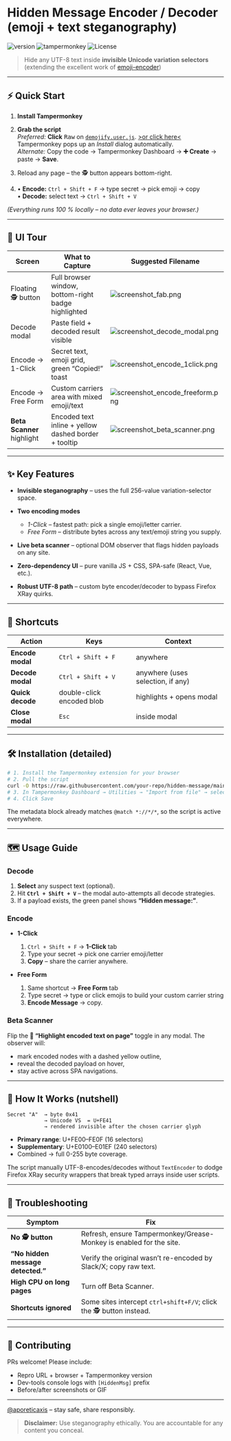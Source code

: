 # Hidden Message Encoder / Decoder (emoji + text steganography)

![version](https://img.shields.io/badge/version-2025--06--07.11-blue)
![tampermonkey](https://img.shields.io/badge/Userscript-Tampermonkey-orange)
![License](https://img.shields.io/badge/license-MIT-green)

> Hide any UTF-8 text inside **invisible Unicode variation selectors**  (extending the excellent work of [emoji-encoder](https://github.com/paulgb/emoji-encoder))
---

## ⚡ Quick Start

1. **Install Tampermonkey**

3. **Grab the script**  
   *Preferred:* **Click** <kbd>Raw</kbd> on [`demojify.user.js`](./demojify.user.js).
   [>or click here<](https://raw.githubusercontent.com/aporeticaxis/demojify/main/demojify.user.js)
   Tampermonkey pops up an *Install* dialog automatically.  
   *Alternate:* Copy the code → Tampermonkey Dashboard → **➕ Create** → paste → **Save**.

5. Reload any page – the 🕵️ button appears bottom-right.

6. • **Encode:** `Ctrl + Shift + F` → type secret → pick emoji → copy  
   • **Decode:** select text → `Ctrl + Shift + V`

*(Everything runs 100 % locally – no data ever leaves your browser.)*

---

## 📸 UI Tour

| Screen | What to Capture | Suggested Filename |
| ------ | --------------- | ------------------ |
| Floating 🕵️ button | Full browser window, bottom-right badge highlighted | ![screenshot_fab.png](https://private-user-images.githubusercontent.com/123844654/452649549-01371d58-f96f-4ccc-8b27-eb3e5478edbb.png?jwt=eyJhbGciOiJIUzI1NiIsInR5cCI6IkpXVCJ9.eyJpc3MiOiJnaXRodWIuY29tIiwiYXVkIjoicmF3LmdpdGh1YnVzZXJjb250ZW50LmNvbSIsImtleSI6ImtleTUiLCJleHAiOjE3NDkzMzEzNDgsIm5iZiI6MTc0OTMzMTA0OCwicGF0aCI6Ii8xMjM4NDQ2NTQvNDUyNjQ5NTQ5LTAxMzcxZDU4LWY5NmYtNGNjYy04YjI3LWViM2U1NDc4ZWRiYi5wbmc_WC1BbXotQWxnb3JpdGhtPUFXUzQtSE1BQy1TSEEyNTYmWC1BbXotQ3JlZGVudGlhbD1BS0lBVkNPRFlMU0E1M1BRSzRaQSUyRjIwMjUwNjA3JTJGdXMtZWFzdC0xJTJGczMlMkZhd3M0X3JlcXVlc3QmWC1BbXotRGF0ZT0yMDI1MDYwN1QyMTE3MjhaJlgtQW16LUV4cGlyZXM9MzAwJlgtQW16LVNpZ25hdHVyZT05N2Y2ZDExMDZmYTA1Y2MyMzJjMDg4ZmRkNjU0OWIyNzMwMWIzOTQwNzU2OGM1ZDg4OTUxN2VlN2IwMjE4ZWY5JlgtQW16LVNpZ25lZEhlYWRlcnM9aG9zdCJ9.87-isCO4oCgoWJ7K1SqKHYaT4nuNtdBLH4ZlfMiAZX0) |
| Decode modal | Paste field + decoded result visible | ![screenshot_decode_modal.png](https://private-user-images.githubusercontent.com/123844654/452649569-dbe1db95-ca78-4a7d-8550-9affa4be791f.png?jwt=eyJhbGciOiJIUzI1NiIsInR5cCI6IkpXVCJ9.eyJpc3MiOiJnaXRodWIuY29tIiwiYXVkIjoicmF3LmdpdGh1YnVzZXJjb250ZW50LmNvbSIsImtleSI6ImtleTUiLCJleHAiOjE3NDkzMzEzNDgsIm5iZiI6MTc0OTMzMTA0OCwicGF0aCI6Ii8xMjM4NDQ2NTQvNDUyNjQ5NTY5LWRiZTFkYjk1LWNhNzgtNGE3ZC04NTUwLTlhZmZhNGJlNzkxZi5wbmc_WC1BbXotQWxnb3JpdGhtPUFXUzQtSE1BQy1TSEEyNTYmWC1BbXotQ3JlZGVudGlhbD1BS0lBVkNPRFlMU0E1M1BRSzRaQSUyRjIwMjUwNjA3JTJGdXMtZWFzdC0xJTJGczMlMkZhd3M0X3JlcXVlc3QmWC1BbXotRGF0ZT0yMDI1MDYwN1QyMTE3MjhaJlgtQW16LUV4cGlyZXM9MzAwJlgtQW16LVNpZ25hdHVyZT04MzNjNTA0NzdhNGE4YjQ2N2ZiMTFmZGIzNzIwYjFjZTU2OGY4ZDE2NGI4MzkxNDMxZmU1Y2VhYmIwMDMyZmUzJlgtQW16LVNpZ25lZEhlYWRlcnM9aG9zdCJ9.Ypnyb0Hv-3TiEjgdX3_X-3WXSrDQEBAh23Xon0qFIGw) |
| Encode → 1-Click | Secret text, emoji grid, green “Copied!” toast | ![screenshot_encode_1click.png](https://private-user-images.githubusercontent.com/123844654/452649563-b79e2f0d-46f6-4765-8450-6c92305f2c4a.png?jwt=eyJhbGciOiJIUzI1NiIsInR5cCI6IkpXVCJ9.eyJpc3MiOiJnaXRodWIuY29tIiwiYXVkIjoicmF3LmdpdGh1YnVzZXJjb250ZW50LmNvbSIsImtleSI6ImtleTUiLCJleHAiOjE3NDkzMzEzNDgsIm5iZiI6MTc0OTMzMTA0OCwicGF0aCI6Ii8xMjM4NDQ2NTQvNDUyNjQ5NTYzLWI3OWUyZjBkLTQ2ZjYtNDc2NS04NDUwLTZjOTIzMDVmMmM0YS5wbmc_WC1BbXotQWxnb3JpdGhtPUFXUzQtSE1BQy1TSEEyNTYmWC1BbXotQ3JlZGVudGlhbD1BS0lBVkNPRFlMU0E1M1BRSzRaQSUyRjIwMjUwNjA3JTJGdXMtZWFzdC0xJTJGczMlMkZhd3M0X3JlcXVlc3QmWC1BbXotRGF0ZT0yMDI1MDYwN1QyMTE3MjhaJlgtQW16LUV4cGlyZXM9MzAwJlgtQW16LVNpZ25hdHVyZT1jY2I1MDQwZjg2YjYzZTNkZDY4YzkyMTc1YzI3MWYyMDIyM2QxZWM5MGU4NzMyOWVjM2Y5MTlkODhjOTQxZDA1JlgtQW16LVNpZ25lZEhlYWRlcnM9aG9zdCJ9.TDpbItyp6X_JbIy6aWzbK99i3QGLlrQ4sg_MZ3FYS3c) |
| Encode → Free Form | Custom carriers area with mixed emoji/text | ![screenshot_encode_freeform.png](https://private-user-images.githubusercontent.com/123844654/452649558-2fabc604-f221-464d-aab7-f204377f445e.png?jwt=eyJhbGciOiJIUzI1NiIsInR5cCI6IkpXVCJ9.eyJpc3MiOiJnaXRodWIuY29tIiwiYXVkIjoicmF3LmdpdGh1YnVzZXJjb250ZW50LmNvbSIsImtleSI6ImtleTUiLCJleHAiOjE3NDkzMzEzNDgsIm5iZiI6MTc0OTMzMTA0OCwicGF0aCI6Ii8xMjM4NDQ2NTQvNDUyNjQ5NTU4LTJmYWJjNjA0LWYyMjEtNDY0ZC1hYWI3LWYyMDQzNzdmNDQ1ZS5wbmc_WC1BbXotQWxnb3JpdGhtPUFXUzQtSE1BQy1TSEEyNTYmWC1BbXotQ3JlZGVudGlhbD1BS0lBVkNPRFlMU0E1M1BRSzRaQSUyRjIwMjUwNjA3JTJGdXMtZWFzdC0xJTJGczMlMkZhd3M0X3JlcXVlc3QmWC1BbXotRGF0ZT0yMDI1MDYwN1QyMTE3MjhaJlgtQW16LUV4cGlyZXM9MzAwJlgtQW16LVNpZ25hdHVyZT00ZDliMGJiM2JiYTVjNGIyYzk2MDIzZTgxNGY3ZmJlNTJiMDcxMTgwMDFjYzc5NzE2NWZmMGYwYjY1M2ZiMzMzJlgtQW16LVNpZ25lZEhlYWRlcnM9aG9zdCJ9.dRLafVItfRHZO8clxxU0qjgztnfWzoAQBwujLWkfRqA) |
| **Beta Scanner** highlight | Encoded text inline + yellow dashed border + tooltip | ![screenshot_beta_scanner.png](https://private-user-images.githubusercontent.com/123844654/452649579-31e61918-8ce8-48dd-a374-822de490ac07.png?jwt=eyJhbGciOiJIUzI1NiIsInR5cCI6IkpXVCJ9.eyJpc3MiOiJnaXRodWIuY29tIiwiYXVkIjoicmF3LmdpdGh1YnVzZXJjb250ZW50LmNvbSIsImtleSI6ImtleTUiLCJleHAiOjE3NDkzMzEzNDgsIm5iZiI6MTc0OTMzMTA0OCwicGF0aCI6Ii8xMjM4NDQ2NTQvNDUyNjQ5NTc5LTMxZTYxOTE4LThjZTgtNDhkZC1hMzc0LTgyMmRlNDkwYWMwNy5wbmc_WC1BbXotQWxnb3JpdGhtPUFXUzQtSE1BQy1TSEEyNTYmWC1BbXotQ3JlZGVudGlhbD1BS0lBVkNPRFlMU0E1M1BRSzRaQSUyRjIwMjUwNjA3JTJGdXMtZWFzdC0xJTJGczMlMkZhd3M0X3JlcXVlc3QmWC1BbXotRGF0ZT0yMDI1MDYwN1QyMTE3MjhaJlgtQW16LUV4cGlyZXM9MzAwJlgtQW16LVNpZ25hdHVyZT1hYjQyZDg4OGE2ZmUyNDJlYjEzYTVhM2ViZjM2YTg2N2YxNDgzN2QwM2MyNjhhODZkYjBkMjIyMTc4ZTIwMzRkJlgtQW16LVNpZ25lZEhlYWRlcnM9aG9zdCJ9.6qXYk3-c2-bd-2nlgruXfKnF4LZYZU_zyJLHwTDovDw)|

---

## ✨ Key Features

* **Invisible steganography** – uses the full 256-value variation-selector space.
* **Two encoding modes**

  * *1-Click* – fastest path: pick a single emoji/letter carrier.
  * *Free Form* – distribute bytes across any text/emoji string you supply.
* **Live beta scanner** – optional DOM observer that flags hidden payloads on any site.
* **Zero-dependency UI** – pure vanilla JS + CSS, SPA-safe (React, Vue, etc.).
* **Robust UTF-8 path** – custom byte encoder/decoder to bypass Firefox XRay quirks.

---

## 🔑 Shortcuts

| Action           | Keys                      | Context                           |
| ---------------- | ------------------------- | --------------------------------- |
| **Encode modal** | `Ctrl + Shift + F`        | anywhere                          |
| **Decode modal** | `Ctrl + Shift + V`        | anywhere (uses selection, if any) |
| **Quick decode** | double-click encoded blob | highlights + opens modal          |
| **Close modal**  | `Esc`                     | inside modal                      |

---

## 🛠 Installation (detailed)

```bash
# 1. Install the Tampermonkey extension for your browser
# 2. Pull the script
curl -O https://raw.githubusercontent.com/your-repo/hidden-message/main/hidden-message.user.js
# 3. In Tampermonkey Dashboard → Utilities → "Import from file" → select the downloaded file
# 4. Click Save
```

The metadata block already matches `@match *://*/*`, so the script is active everywhere.

---

## 🗺 Usage Guide

### Decode

1. **Select** any suspect text (optional).
2. Hit **`Ctrl + Shift + V`** – the modal auto-attempts all decode strategies.
3. If a payload exists, the green panel shows **“Hidden message:”**.

### Encode

* **1-Click**

  1. `Ctrl + Shift + F` → **1-Click** tab
  2. Type your secret → pick one carrier emoji/letter
  3. **Copy** – share the carrier anywhere.

* **Free Form**

  1. Same shortcut → **Free Form** tab
  2. Type secret → type or click emojis to build your custom carrier string
  3. **Encode Message** → copy.

### Beta Scanner

Flip the **🧪 “Highlight encoded text on page”** toggle in any modal.
The observer will:

* mark encoded nodes with a dashed yellow outline,
* reveal the decoded payload on hover,
* stay active across SPA navigations.

---

## 🧐 How It Works (nutshell)

```text
Secret "A"  → byte 0x41
            → Unicode VS  = U+FE41
            → rendered invisible after the chosen carrier glyph
```

* **Primary range**: U+FE00–FE0F (16 selectors)
* **Supplementary**: U+E0100–E01EF (240 selectors)
* Combined → full 0-255 byte coverage.

The script manually UTF-8-encodes/decodes without `TextEncoder` to dodge
Firefox XRay security wrappers that break typed arrays inside user scripts.

---

## 🐞 Troubleshooting

| Symptom                           | Fix                                                                    |
| --------------------------------- | ---------------------------------------------------------------------- |
| **No 🕵️ button**                 | Refresh, ensure Tampermonkey/Grease-Monkey is enabled for the site.    |
| **“No hidden message detected.”** | Verify the original wasn’t re-encoded by Slack/X; copy raw text. |
| **High CPU on long pages**        | Turn off Beta Scanner.                                                 |
| **Shortcuts ignored**             | Some sites intercept `ctrl+shift+F/V`; click the 🕵️ button instead.   |

---

## 🤝 Contributing

PRs welcome! Please include:

* Repro URL + browser + Tampermonkey version
* Dev-tools console logs with `[HiddenMsg]` prefix
* Before/after screenshots or GIF

---
[@aporeticaxis](https://x.com/aporeticaxis) – stay safe, share responsibly.

> **Disclaimer:** Use steganography ethically. You are accountable for any content you conceal.

```
